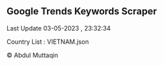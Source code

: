 

## Google Trends Keywords Scraper 
 
Last Update 03-05-2023 , 23:32:34

Country List :
VIETNAM.json



© Abdul Muttaqin 

